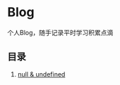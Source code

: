 # Blog

个人Blog，随手记录平时学习积累点滴

## 目录
1. [null & undefined](https://github.com/Btotals/Blog/blob/master/JS%E5%AD%A6%E4%B9%A0%E9%9A%8F%E6%89%8B%E8%AE%B01%20-%20null%20%26%20undefined.md)
